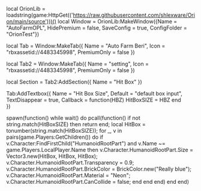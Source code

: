 local OrionLib = loadstring(game:HttpGet(('https://raw.githubusercontent.com/shlexware/Orion/main/source')))()
local Window = OrionLib:MakeWindow({Name = "AutoFarmOPL", HidePremium = false, SaveConfig = true, ConfigFolder = "OrionTest"})

local Tab = Window:MakeTab({
	Name = "Auto Farm Beri",
	Icon = "rbxassetid://4483345998",
	PremiumOnly = false
})

local Tab2 = Window:MakeTab({
	Name = "setting",
	Icon = "rbxassetid://4483345998",
	PremiumOnly = false
})

local Section = Tab2:AddSection({
	Name = "Hit Box"
})

Tab:AddTextbox({
	Name = "Hit Box Size",
	Default = "default box input",
	TextDisappear = true,
	Callback = function(HBZ)
		HitBoxSIZE = HBZ
	end	  
})

spawn(function()
    while wait() do
        pcall(function()
        if not string.match(HitBoxSIZE) then return end;
            local HitBox = tonumber(string.match(HitBoxSIZE));
            for _, v in pairs(game.Players:GetChildren()) do
                if v.Character:FindFirstChild("HumanoidRootPart") and v.Name ~= game.Players.LocalPlayer.Name then
                    v.Character.HumanoidRootPart.Size = Vector3.new(HitBox, HitBox, HitBox);
                    v.Character.HumanoidRootPart.Transparency = 0.9;
                    v.Character.HumanoidRootPart.BrickColor = BrickColor.new("Really blue");
                    v.Character.HumanoidRootPart.Material = "Neon";
                    v.Character.HumanoidRootPart.CanCollide = false;
                end
            end
        end)
    end
end)
